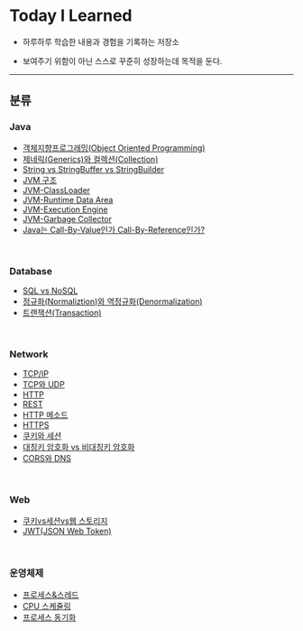 # Today I Learned

- 하루하루 학습한 내용과 경험을 기록하는 저장소

- 보여주기 위함이 아닌 스스로 꾸준히 성장하는데 목적을 둔다.

---



## 분류

### Java

- [객체지향프로그래밍(Object Oriented Programming)](https://github.com/Bellroute/TIL/blob/master/Java/%EA%B0%9D%EC%B2%B4%EC%A7%80%ED%96%A5%ED%94%84%EB%A1%9C%EA%B7%B8%EB%9E%98%EB%B0%8D(Object%20Oriented%20Programming).md)
- [제네릭(Generics)와 컬렉션(Collection)](https://github.com/Bellroute/TIL/blob/master/Java/제네릭(Generics)와%20컬렉션(Collection).md)
- [String vs StringBuffer vs StringBuilder](https://github.com/Bellroute/TIL/blob/master/Java/StringVsStringBufferVsStringBuilder.md)
- [JVM 구조](https://github.com/Bellroute/TIL/blob/master/Java/JVM%20구조.md)
- [JVM-ClassLoader](https://github.com/Bellroute/TIL/blob/master/Java/JVM-ClassLoader.md)
- [JVM-Runtime Data Area](https://github.com/Bellroute/TIL/blob/master/Java/JVM-Runtime%20Data%20Area.md)
- [JVM-Execution Engine](https://github.com/Bellroute/TIL/blob/master/Java/JVM-Execution%20Engine.md)
- [JVM-Garbage Collector](https://github.com/Bellroute/TIL/blob/master/Java/JVM-Garbage%20Collector.md)
- [Java는 Call-By-Value인가 Call-By-Reference인가?](https://github.com/Bellroute/TIL/blob/master/Java/Java는%20Call-By-Value인가%20Call-By-Reference인가.md)

</br>

### Database

- [SQL vs NoSQL](https://github.com/Bellroute/TIL/blob/master/Database/SQLvsNoSQL.md)
- [정규화(Normaliztion)와 역정규화(Denormalization)](https://github.com/Bellroute/TIL/blob/master/Database/정규화(Normalization)와%20역정규화(Denormalization).md)
- [트랜잭션(Transaction)](https://github.com/Bellroute/TIL/blob/master/Database/트랜잭션(Transaction).md)

</br>

### Network

- [TCP/IP](https://github.com/Bellroute/TIL/blob/master/Network/TCP:IP.md)
- [TCP와 UDP](https://github.com/Bellroute/TIL/blob/master/Network/TCP와UDP.md)
- [HTTP](https://github.com/Bellroute/TIL/blob/master/Network/HTTP.md)
- [REST](https://github.com/Bellroute/TIL/blob/master/Network/REST.md)
- [HTTP 메소드](https://github.com/Bellroute/TIL/blob/master/Network/HTTP메소드.md)
- [HTTPS](https://github.com/Bellroute/TIL/blob/master/Network/HTTPS.md)
- [쿠키와 세션](https://github.com/Bellroute/TIL/blob/master/Network/쿠키와_세션.md)
- [대칭키 암호화 vs 비대칭키 암호화](https://github.com/Bellroute/TIL/blob/master/Network/대칭키%20암호화%20vs%20비대칭키%20암호화.md)
- [CORS와 DNS](https://github.com/Bellroute/TIL/blob/master/Network/CORS와_DNS.md)

</br>

### Web

- [쿠키vs세션vs웹 스토리지](https://github.com/Bellroute/TIL/blob/master/Web/쿠키vs세션vs웹%20스토리지.md)
- [JWT(JSON Web Token)](https://github.com/Bellroute/TIL/blob/master/Web/JWT(JSON%20Web%20Token).md)

</br>


### 운영체제

- [프로세스&스레드](https://github.com/Bellroute/TIL/blob/master/운영체제/프로세스&스레드.md)
- [CPU 스케쥴링](https://github.com/Bellroute/TIL/blob/master/운영체제/CPU스케쥴링.md)
- [프로세스 동기화](https://github.com/Bellroute/TIL/blob/master/운영체제/프로세스_동기화.md)

